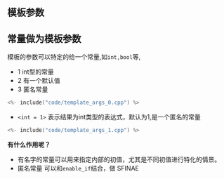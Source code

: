 ## 模板参数


## 常量做为模板参数

模板的参数可以特定的给一个常量,如`int,bool`等,

 - 1 int型的常量
 - 2 有一个默认值
 - 3 匿名常量

```c++
<%- include("code/template_args_0.cpp") %>
```

 - `<int = 1>` 表示结果为int类型的表达式，默认为1,是一个匿名的常量

```c++
<%- include("code/template_args_1.cpp") %>
```

**有什么作用呢？**

 - 有名字的常量可以用来指定内部的初值，尤其是不同初值进行特化的情景。
 - 匿名常量 可以和`enable_if`结合，做 SFINAE
